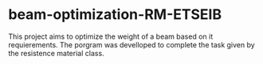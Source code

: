 # beam-optimization-RM-ETSEIB
This project aims to optimize the weight of a beam based on it requierements. The porgram was develloped to complete the task given by the resistence material class. 
